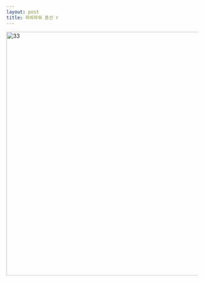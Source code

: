 ```yaml
---
layout: post
title: 파워파워 동선 r
---
```

<head>
<meta http-equiv="refresh" content="7">
</head>

<img width="640px" alt="33" src="https://user-images.githubusercontent.com/82706829/115135396-22b5c680-a053-11eb-91f0-e50f4dfe7294.jpg">
